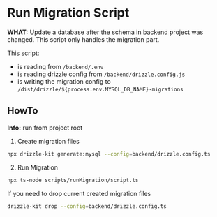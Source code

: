 # Run Migration Script

**WHAT:** Update a database after the schema in backend project was changed. This script only handles the migration part.

This script:
- is reading from `/backend/.env`
- is reading drizzle config from  `/backend/drizzle.config.js`
- is writing the migration config to `/dist/drizzle/${process.env.MYSQL_DB_NAME}-migrations`

## HowTo

**Info:** run from project root

1. Create migration files
```bash
npx drizzle-kit generate:mysql --config=backend/drizzle.config.ts
```

2. Run Migration
```bash
npx ts-node scripts/runMigration/script.ts
```

If you need to drop current created migration files
```bash
drizzle-kit drop --config=backend/drizzle.config.ts
```
